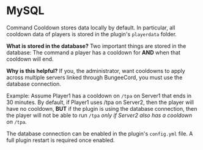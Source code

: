 # MySQL

Command Cooldown stores data locally by default. In particular, all cooldown data of players is stored in the plugin's `playerdata` folder.&#x20;

**What is stored in the database?** Two important things are stored in the database: The command a player has a cooldown for **AND** when that cooldown will end.

**Why is this helpful?** If you, the administrator, want cooldowns to apply across multiple servers linked through BungeeCord, you must use the database connection.&#x20;

Example: Assume Player1 has a cooldown on `/tpa` on Server1 that ends in 30 minutes. By default, if Player1 uses /tpa on Server2, then the player will have no cooldown, **BUT** if the plugin is using the database connection, then the player will not be able to run `/tpa` _only if Server2 also has a cooldown on_ `/tpa`_._&#x20;

The database connection can be enabled in the plugin's `config.yml` file. A full plugin restart is required once enabled.

